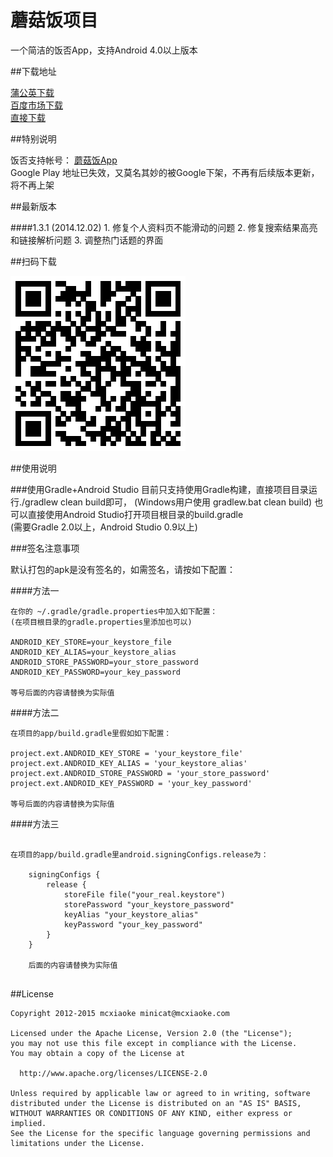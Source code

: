 蘑菇饭项目
===========================
一个简洁的饭否App，支持Android 4.0以上版本

##下载地址

[蒲公英下载](http://www.pgyer.com/minicat)   
[百度市场下载](http://shouji.baidu.com/software/item?docid=5606792)    
[直接下载](release/minicat-1.3.1.apk?raw=true)    

##特别说明

饭否支持帐号： [蘑菇饭App](http://fanfou.com/androidsupport)  
Google Play 地址已失效，又莫名其妙的被Google下架，不再有后续版本更新，将不再上架

##最新版本

####1.3.1 (2014.12.02)
    1. 修复个人资料页不能滑动的问题
    2. 修复搜索结果高亮和链接解析问题
    3. 调整热门话题的界面
    
##扫码下载

![qrcode](qrcode.png)

##使用说明
    
###使用Gradle+Android Studio
    目前只支持使用Gradle构建，直接项目目录运行./gradlew clean build即可，
    (Windows用户使用 gradlew.bat clean build)
    也可以直接使用Android Studio打开项目根目录的build.gradle  
    (需要Gradle 2.0以上，Android Studio 0.9以上)

###签名注意事项

默认打包的apk是没有签名的，如需签名，请按如下配置：

####方法一
```
在你的 ~/.gradle/gradle.properties中加入如下配置：  
(在项目根目录的gradle.properties里添加也可以)

ANDROID_KEY_STORE=your_keystore_file
ANDROID_KEY_ALIAS=your_keystore_alias
ANDROID_STORE_PASSWORD=your_store_password
ANDROID_KEY_PASSWORD=your_key_password

等号后面的内容请替换为实际值

```

####方法二 
```
在项目的app/build.gradle里假如如下配置：

project.ext.ANDROID_KEY_STORE = 'your_keystore_file'
project.ext.ANDROID_KEY_ALIAS = 'your_keystore_alias'
project.ext.ANDROID_STORE_PASSWORD = 'your_store_password'
project.ext.ANDROID_KEY_PASSWORD = 'your_key_password'

等号后面的内容请替换为实际值

```   
    
####方法三
```

在项目的app/build.gradle里android.signingConfigs.release为：

    signingConfigs {
        release {
            storeFile file("your_real.keystore")
            storePassword "your_keystore_password"
            keyAlias "your_keystore_alias"
            keyPassword "your_key_password"
        }
    }
    
    后面的内容请替换为实际值
    
```
   

##License

```
Copyright 2012-2015 mcxiaoke minicat@mcxiaoke.com

Licensed under the Apache License, Version 2.0 (the "License");
you may not use this file except in compliance with the License.
You may obtain a copy of the License at

  http://www.apache.org/licenses/LICENSE-2.0

Unless required by applicable law or agreed to in writing, software
distributed under the License is distributed on an "AS IS" BASIS,
WITHOUT WARRANTIES OR CONDITIONS OF ANY KIND, either express or implied.
See the License for the specific language governing permissions and
limitations under the License.
```
